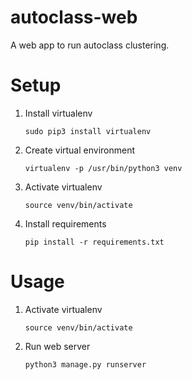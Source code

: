 # autoclass-web

A web app to run autoclass clustering.

# Setup

1. Install virtualenv

    ```
    sudo pip3 install virtualenv
    ```

2. Create virtual environment

    ```
    virtualenv -p /usr/bin/python3 venv
    ```

3. Activate virtualenv

    ```
    source venv/bin/activate
    ```

4. Install requirements

    ```
    pip install -r requirements.txt
    ```

# Usage

1. Activate virtualenv

    ```
    source venv/bin/activate
    ```

2. Run web server 
    
    ```
    python3 manage.py runserver
    ```

